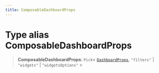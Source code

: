 ```yaml
---
title: ComposableDashboardProps
---
```


# Type alias ComposableDashboardProps

> **ComposableDashboardProps**: `Pick`\< [`DashboardProps`](../interfaces/interface.DashboardProps.md), `"filters"` \| `"widgets"` \| `"widgetsOptions"` \>
